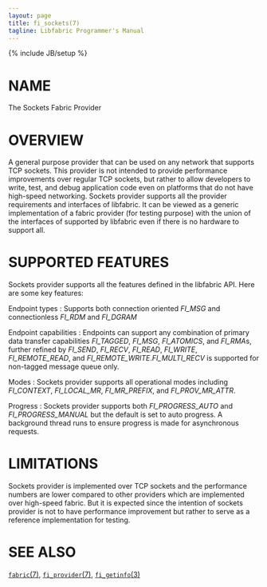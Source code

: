 ```yaml
---
layout: page
title: fi_sockets(7)
tagline: Libfabric Programmer's Manual
---
```

{% include JB/setup %}

# NAME

The Sockets Fabric Provider

# OVERVIEW

A general purpose provider that can be used on any network that supports TCP sockets. This provider is not intended to provide performance improvements over regular TCP sockets, but rather to allow developers to write, test, and debug application code even on platforms that do not have high-speed networking. Sockets provider supports all the provider requirements and interfaces of libfabric. It can be viewed as a generic implementation of a fabric provider (for testing purpose) with the union of the interfaces of supported by libfabric even if there is no hardware to support all.


# SUPPORTED FEATURES

Sockets provider supports all the features defined in the libfabric API. Here are some key features:

Endpoint types
: Supports both connection oriented *FI_MSG* and connectionless *FI_RDM* and *FI_DGRAM*

Endpoint capabilities
: Endpoints can support any combination of primary data transfer capabilities *FI_TAGGED*, *FI_MSG*, *FI_ATOMICS*, and *FI_RMA*s, further refined by *FI_SEND*, *FI_RECV*, *FI_READ*, *FI_WRITE*, *FI_REMOTE_READ*, and *FI_REMOTE_WRITE*.*FI_MULTI_RECV* is supported for non-tagged message queue only.

Modes
: Sockets provider supports all operational modes including *FI_CONTEXT*, *FI_LOCAL_MR*, *FI_MR_PREFIX*, and *FI_PROV_MR_ATTR*.

Progress
: Sockets provider supports both *FI_PROGRESS_AUTO* and *FI_PROGRESS_MANUAL* but the default is set to auto progress. A background thread runs to ensure progress is made for asynchronous requests.

# LIMITATIONS

Sockets provider is implemented over TCP sockets and the performance numbers are lower compared to other providers which are implemented over high-speed fabric. But it is expected since the intention of sockets provider is not to have performance improvement but rather to serve as a reference implementation for testing.

# SEE ALSO

[`fabric`(7)](fabric.7.html),
[`fi_provider`(7)](fi_provider.7.html),
[`fi_getinfo`(3)](fi_getinfo.3.html)
